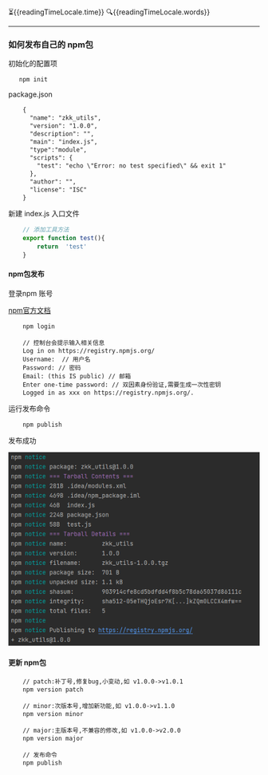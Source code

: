 :hourglass_flowing_sand:{{readingTimeLocale.time}}
:mag:{{readingTimeLocale.words}}
***

<script setup>
import { reactive } from 'vue';
import {useReadingTimeLocale} from "vuepress-plugin-reading-time2/client";
const readingTimeLocale = reactive(useReadingTimeLocale());
</script>

### 如何发布自己的 npm包

初始化的配置项
```shell
   npm init
```
package.json
```shell
    {
      "name": "zkk_utils",
      "version": "1.0.0", 
      "description": "", 
      "main": "index.js", 
      "type":"module", 
      "scripts": {
        "test": "echo \"Error: no test specified\" && exit 1"
      },
      "author": "",
      "license": "ISC"
    }
```
新建 index.js 入口文件
```js
    // 添加工具方法
    export function test(){
        return  'test'
    }
```

#### npm包发布
登录npm 账号

[npm官方文档](https://www.npmjs.com/)

```shell
    npm login
    
    // 控制台会提示输入相关信息
    Log in on https://registry.npmjs.org/
    Username:  // 用户名
    Password: // 密码
    Email: (this IS public) // 邮箱
    Enter one-time password: // 双因素身份验证,需要生成一次性密钥
    Logged in as xxx on https://registry.npmjs.org/.
```
运行发布命令

```shell
    npm publish
```
发布成功

![这是图片](/npm/npm.png)


#### 更新 npm包

```shell
    // patch:补丁号,修复bug,小变动,如 v1.0.0->v1.0.1
    npm version patch
    
    // minor:次版本号,增加新功能,如 v1.0.0->v1.1.0
    npm version minor
    
    // major:主版本号,不兼容的修改,如 v1.0.0->v2.0.0
    npm version major
    
    // 发布命令
    npm publish
```